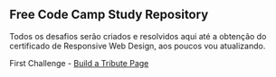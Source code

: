 ## Free Code Camp Study Repository

Todos os desafios serão criados e resolvidos aqui até a obtenção do certificado de Responsive Web Design, aos poucos vou atualizando.


First Challenge - [Build a Tribute Page](https://www.freecodecamp.org/learn/responsive-web-design/responsive-web-design-projects/build-a-tribute-page)
